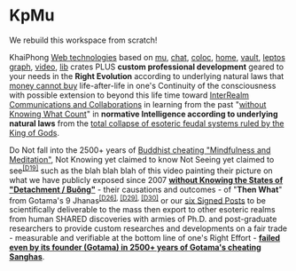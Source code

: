 # KpMu

We rebuild this workspace from scratch!

KhaiPhong <a href="https://github.com/khaiphong/ai/" target="_blank">Web technologies</a> based on <a href="https://github.com/khaiphong/kp_mu/tree/main/mu" target="_blank">mu</a>, <a href="https://github.com/khaiphong/kp_mu/tree/main/chat" target="_blank">chat</a>, <a href="https://github.com/khaiphong/kp_mu/tree/main/coloc" target="_blank">coloc</a>, <a href="https://github.com/khaiphong/kp_mu/tree/main/home" target="_blank">home</a>, <a href="https://github.com/khaiphong/kp_mu/tree/main/vault" target="_blank">vault</a>, <a href="https://github.com/khaiphong/kp_mu/tree/main/leptos" target="_blank">leptos</a> <a href="https://github.com/khaiphong/kp_mu/tree/main/graph" target="_blank">graph</a>, <a href="https://github.com/khaiphong/kp_mu/tree/main/video" target="_blank">video</a>, <a href="https://github.com/khaiphong/kp_mu/tree/main/lib" target="_blank">lib</a> crates PLUS <b>custom professional development</b> geared to your needs in the <b>Right Evolution</b> according to underlying natural laws that <a href="https://www.youtube.com/watch?v=ifWJi8JYk9I" target="_blank">money cannot buy</a> life-after-life in one's Continuity of the consciousness with possible extension to beyond this life time toward <a href="https://www.youtube.com/watch?v=rlhjHCtdIR8" target="_blank">InterRealm Communications and Collaborations</a> in learning from the past "<a href="https://blog.khaiphong.io/2023/09/preface.html" target="_blank">without Knowing What Count</a>" in <b>normative Intelligence according to underlying natural laws</b> from the <a href="https://www.youtube.com/watch?v=G_dwxHR45B8" target="_blank">total collapse of esoteric feudal systems ruled by the King of Gods</a>. 

Do Not fall into the 2500+ years of <a href="https://blog.khaiphong.io/2023/09/budh-dharma-and-buddhism.html" target="_blank">Buddhist cheating "Mindfulness and Meditation"</a>, Not Knowing yet claimed to know Not Seeing yet claimed to see<sup><a href="https://blog.khaiphong.io/2023/09/references.html#D19" target="_blank">[D19]</a></sup> such as the blah blah blah of this video painting their picture on what we have publicly exposed since 2007  <b><a href="https://www.youtube.com/watch?v=s2pawnUOYR4" target="_blank">without Knowing the States of "<u>Detachment / Buông</u>"</a></b> - their causations and outcomes - of "<b>Then What</b>" from Gotama's 9 Jhanas<sup><a href="https://blog.khaiphong.io/2023/09/references.html#D26" target="_blank">[D26]</a>, <a href="https://blog.khaiphong.io/2023/09/references.html#D29" target="_blank">[D29]</a>, <a href="https://blog.khaiphong.io/2023/09/references.html#D30" target="_blank">[D30]</a></sup> or our <a href="https://blog.khaiphong.io/2023/09/empty-content-transcendental-inner-peace.html#Section_3" target="_blank">six Signed Posts</a> to be scientifically deliverable to the mass then export to other esoteric realms from human SHARED discoveries with armies of Ph.D. and post-graduate researchers to provide custom researches and developments on a fair trade - measurable and verifiable at the bottom line of one's Right Effort - <b><a href="https://blog.khaiphong.io/2023/09/fingers-pointing-to-testable-moons.html#Section_3" target="_blank">failed even by its founder (Gotama) in 2500+ years of Gotama's cheating Sanghas</a></b>.

